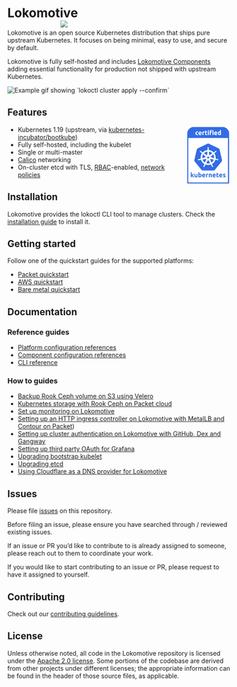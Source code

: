 # Lokomotive <img align="right" width=384 src="docs/images/lokomotive-logo.svg">

Lokomotive is an open source Kubernetes distribution that ships pure upstream
Kubernetes.
It focuses on being minimal, easy to use, and secure by default.

Lokomotive is fully self-hosted and includes [Lokomotive
Components](https://kinvolk.io/docs/lokomotive/0.5/concepts/components) adding essential functionality for production
not shipped with upstream Kubernetes.

<img src="docs/images/lokomotive-example.gif" alt="Example gif showing `lokoctl cluster apply --confirm`" width="700"/>

## Features

<a href="https://landscape.cncf.io/selected=lokomotive"><img src="https://raw.githubusercontent.com/cncf/artwork/1c1a10d9cc7de24235e07c8831923874331ef233/projects/kubernetes/certified-kubernetes/versionless/color/certified-kubernetes-color.svg" align="right" width="100px"></a>

* Kubernetes 1.19 (upstream, via
  [kubernetes-incubator/bootkube](https://github.com/kubernetes-incubator/bootkube))
* Fully self-hosted, including the kubelet
* Single or multi-master
* [Calico](https://www.projectcalico.org/) networking
* On-cluster etcd with TLS,
  [RBAC](https://kubernetes.io/docs/admin/authorization/rbac/)-enabled,
  [network policies](https://kubernetes.io/docs/concepts/services-networking/network-policies/)

## Installation

Lokomotive provides the lokoctl CLI tool to manage clusters.
Check the [installation guide](https://kinvolk.io/docs/lokomotive/0.5/installer/lokoctl) to install it.

## Getting started

Follow one of the quickstart guides for the supported platforms:

* [Packet quickstart](https://kinvolk.io/docs/lokomotive/0.5/quickstarts/packet)
* [AWS quickstart](https://kinvolk.io/docs/lokomotive/0.5/quickstarts/aws)
* [Bare metal quickstart](https://kinvolk.io/docs/lokomotive/0.5/quickstarts/baremetal)

## Documentation

### Reference guides

* [Platform configuration references](https://kinvolk.io/docs/lokomotive/0.5/configuration-reference/platforms)
* [Component configuration references](https://kinvolk.io/docs/lokomotive/0.5/configuration-reference/components)
* [CLI reference](https://kinvolk.io/docs/lokomotive/0.5/cli/lokoctl/)

### How to guides

* [Backup Rook Ceph volume on S3 using Velero](https://kinvolk.io/docs/lokomotive/0.5/how-to-guides/backup-rook-ceph-volumes)
* [Kubernetes storage with Rook Ceph on Packet cloud](https://kinvolk.io/docs/lokomotive/0.5/how-to-guides/rook-ceph-storage)
* [Set up monitoring on Lokomotive](https://kinvolk.io/docs/lokomotive/0.5/how-to-guides/monitoring-with-prometheus-operator)
* [Setting up an HTTP ingress controller on Lokomotive with MetalLB and Contour on Packet](https://kinvolk.io/docs/lokomotive/0.5/how-to-guides/ingress-with-contour-metallb))
* [Setting up cluster authentication on Lokomotive with GitHub, Dex and Gangway](https://kinvolk.io/docs/lokomotive/0.5/how-to-guides/authentication-with-dex-gangway)
* [Setting up third party OAuth for Grafana](https://kinvolk.io/docs/lokomotive/0.5/how-to-guides/setup-thirdparty-auth-for-grafana)
* [Upgrading bootstrap kubelet](https://kinvolk.io/docs/lokomotive/0.5/how-to-guides/upgrade-bootstrap-kubelet)
* [Upgrading etcd](https://kinvolk.io/docs/lokomotive/0.5/how-to-guides/upgrade-etcd)
* [Using Cloudflare as a DNS provider for Lokomotive](https://kinvolk.io/docs/lokomotive/0.5/how-to-guides/cloudflare-dns)

## Issues

Please file [issues](https://github.com/kinvolk/lokomotive/issues) on this
repository.

Before filing an issue, please ensure you have searched through / reviewed
existing issues.

If an issue or PR you’d like to contribute to is already assigned to someone,
please reach out to them to coordinate your work.

If you would like to start contributing to an issue or PR, please request to
have it assigned to yourself.

## Contributing

Check out our [contributing guidelines](https://kinvolk.io/docs/lokomotive/0.5/contributing).

## License

Unless otherwise noted, all code in the Lokomotive repository is licensed under
the [Apache 2.0 license](LICENSE).
Some portions of the codebase are derived from other projects under different
licenses; the appropriate information can be found in the header of those
source files, as applicable.
